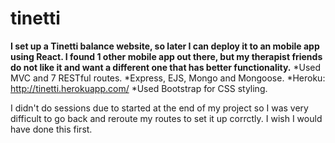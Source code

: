 # tinetti
**I set up a Tinetti balance website, so later I can deploy it to an mobile app using React. I found 1 other mobile app out there, but my therapist friends do not like it and want a different one that has better functionality.**
*Used MVC and 7 RESTful routes.
*Express, EJS, Mongo and Mongoose.
*Heroku: http://tinetti.herokuapp.com/
*Used Bootstrap for CSS styling.


I didn't do sessions due to started at the end of my project so I was very difficult to go back and reroute my routes to set it up corrctly. I wish I would have done this first. 